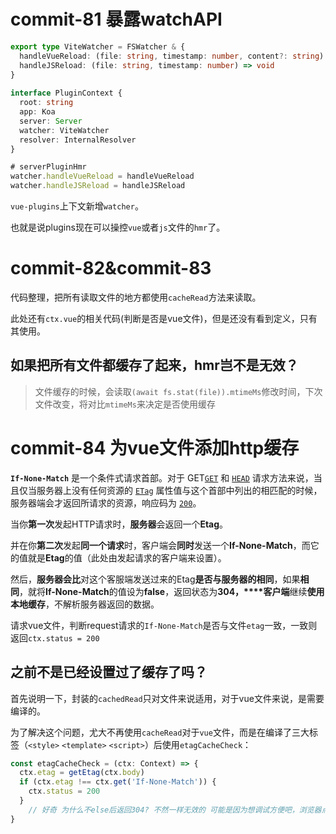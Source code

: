 # commit-81 暴露watchAPI

```typescript
export type ViteWatcher = FSWatcher & {
  handleVueReload: (file: string, timestamp: number, content?: string) => void
  handleJSReload: (file: string, timestamp: number) => void
}
  
interface PluginContext {
  root: string
  app: Koa
  server: Server
  watcher: ViteWatcher
  resolver: InternalResolver
}
```

```typescript
# serverPluginHmr
watcher.handleVueReload = handleVueReload
watcher.handleJSReload = handleJSReload
```

`vue-plugins`上下文新增`watcher`。

也就是说plugins现在可以操控`vue`或者`js`文件的`hmr`了。

# commit-82&commit-83

代码整理，把所有读取文件的地方都使用`cacheRead`方法来读取。 

此处还有`ctx.vue`的相关代码(判断是否是vue文件)，但是还没有看到定义，只有其使用。

## 如果把所有文件都缓存了起来，hmr岂不是无效？

> 文件缓存的时候，会读取`(await fs.stat(file)).mtimeMs`修改时间，下次文件改变，将对比`mtimeMs`来决定是否使用缓存

# commit-84 为vue文件添加http缓存

**`If-None-Match`** 是一个条件式请求首部。对于 GET[`GET`](https://developer.mozilla.org/zh-CN/docs/Web/HTTP/Methods/GET) 和 [`HEAD`](https://developer.mozilla.org/zh-CN/docs/Web/HTTP/Methods/HEAD) 请求方法来说，当且仅当服务器上没有任何资源的 [`ETag`](https://developer.mozilla.org/zh-CN/docs/Web/HTTP/Headers/ETag) 属性值与这个首部中列出的相匹配的时候，服务器端会才返回所请求的资源，响应码为 [`200`](https://developer.mozilla.org/zh-CN/docs/Web/HTTP/Status/200)。

当你**第一次**发起HTTP请求时，**服务器**会返回一个**Etag**。

并在你**第二次**发起**同一个请求**时，客户端会**同时**发送一个**If-None-Match**，而它的值就是**Etag**的值（此处由发起请求的客户端来设置）。

然后，**服务器会比**对这个客服端发送过来的Etag**是否与服务器的相同**，如果**相同**，就将**If-None-Match**的值设为**false**，返回状态为**304，****客户端**继续**使用本地缓存**，不解析服务器返回的数据。

请求vue文件，判断request请求的`If-None-Match`是否与文件`etag`一致，一致则返回`ctx.status = 200`

## 之前不是已经设置过了缓存了吗？

首先说明一下，封装的`cachedRead`只对文件来说适用，对于vue文件来说，是需要编译的。

为了解决这个问题，尤大不再使用`cacheRead`对于`vue`文件，而是在编译了三大标签（`<style>` `<template>` `<script>`）后使用`etagCacheCheck`：

```typescript
const etagCacheCheck = (ctx: Context) => {
  ctx.etag = getEtag(ctx.body)
  if (ctx.etag !== ctx.get('If-None-Match')) {
    ctx.status = 200
  }
    // 好奇 为什么不else后返回304? 不然一样无效的 可能是因为想调试方便吧，浏览器点击就弹出源码了，不用查看sources
}
```


